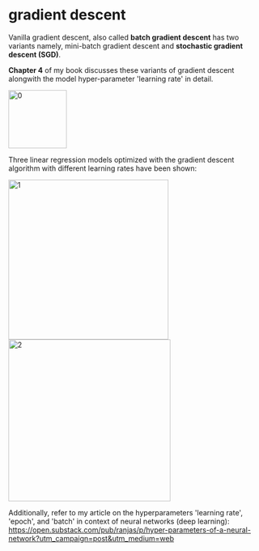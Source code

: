 # gradient descent

Vanilla gradient descent, also called **batch gradient descent** has two variants namely, mini-batch gradient descent and **stochastic gradient descent (SGD)**.

**Chapter 4** of my book discusses these variants of gradient descent alongwith the model hyper-parameter 'learning rate' in detail.

<img width="115" alt="0" src="https://github.com/user-attachments/assets/c86f23ab-7707-408b-bfc7-ef5cddabdc58">

Three linear regression models optimized with the gradient descent algorithm with different learning rates have been shown:

<img width="316" alt="1" src="https://github.com/user-attachments/assets/453a37ea-469a-4373-8a79-ad2589a2e957">

<img width="320" alt="2" src="https://github.com/user-attachments/assets/5c2e2d4a-82b1-4fbf-bf7a-fd5cb6d40c1e">

Additionally, refer to my article on the hyperparameters 'learning rate', 'epoch', and 'batch' in context of neural networks (deep learning):
https://open.substack.com/pub/ranjas/p/hyper-parameters-of-a-neural-network?utm_campaign=post&utm_medium=web

